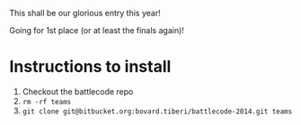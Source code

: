This shall be our glorious entry this year!

Going for 1st place (or at least the finals again)!


# Instructions to install

1. Checkout the battlecode repo
2. ```rm -rf teams```
3. ```git clone git@bitbucket.org:bovard.tiberi/battlecode-2014.git teams```